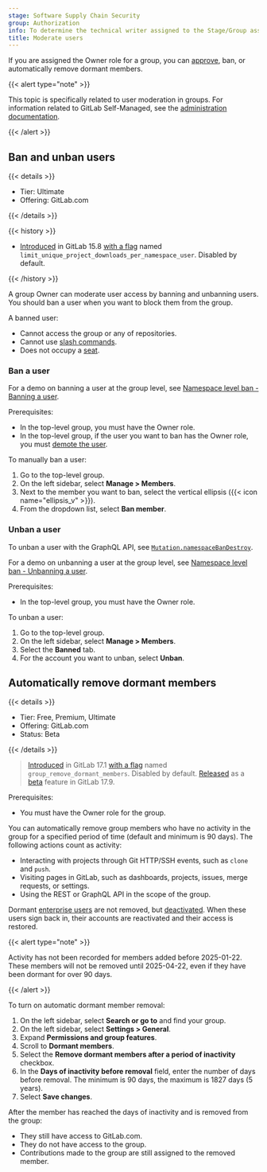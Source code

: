 ```yaml
---
stage: Software Supply Chain Security
group: Authorization
info: To determine the technical writer assigned to the Stage/Group associated with this page, see https://handbook.gitlab.com/handbook/product/ux/technical-writing/#assignments
title: Moderate users
---
```


If you are assigned the Owner role for a group, you can [approve](manage.md#user-cap-for-groups), ban, or automatically remove dormant members.

{{< alert type="note" >}}

This topic is specifically related to user moderation in groups. For information related to GitLab Self-Managed, see the [administration documentation](../../administration/moderate_users.md).

{{< /alert >}}

## Ban and unban users

{{< details >}}

- Tier: Ultimate
- Offering: GitLab.com

{{< /details >}}

{{< history >}}

- [Introduced](https://gitlab.com/gitlab-org/modelops/anti-abuse/team-tasks/-/issues/155) in GitLab 15.8 [with a flag](../../administration/feature_flags.md) named `limit_unique_project_downloads_per_namespace_user`. Disabled by default.

{{< /history >}}

A group Owner can moderate user access by banning and unbanning users.
You should ban a user when you want to block them from the group.

A banned user:

- Cannot access the group or any of repositories.
- Cannot use [slash commands](../project/integrations/gitlab_slack_application.md#slash-commands).
- Does not occupy a [seat](../free_user_limit.md).

### Ban a user

<i class="fa fa-youtube-play youtube" aria-hidden="true"></i>
For a demo on banning a user at the group level, see [Namespace level ban - Banning a user](https://youtu.be/1rbi1uEJmOI).

Prerequisites:

- In the top-level group, you must have the Owner role.
- In the top-level group, if the user you want to ban has the Owner role, you must [demote the user](manage.md#change-the-owner-of-a-group).

To manually ban a user:

1. Go to the top-level group.
1. On the left sidebar, select **Manage > Members**.
1. Next to the member you want to ban, select the vertical ellipsis ({{< icon name="ellipsis_v" >}}).
1. From the dropdown list, select **Ban member**.

### Unban a user

To unban a user with the GraphQL API, see [`Mutation.namespaceBanDestroy`](../../api/graphql/reference/_index.md#mutationnamespacebandestroy).

<i class="fa fa-youtube-play youtube" aria-hidden="true"></i>
For a demo on unbanning a user at the group level, see [Namespace level ban - Unbanning a user](https://www.youtube.com/watch?v=mTQVbP3MQrs).

Prerequisites:

- In the top-level group, you must have the Owner role.

To unban a user:

1. Go to the top-level group.
1. On the left sidebar, select **Manage > Members**.
1. Select the **Banned** tab.
1. For the account you want to unban, select **Unban**.

## Automatically remove dormant members

{{< details >}}

- Tier: Free, Premium, Ultimate
- Offering: GitLab.com
- Status: Beta

{{< /details >}}

> [Introduced](https://gitlab.com/gitlab-org/gitlab/-/issues/461339) in GitLab 17.1 [with a flag](../../administration/feature_flags.md) named `group_remove_dormant_members`. Disabled by default.
> [Released](https://gitlab.com/gitlab-org/gitlab/-/merge_requests/178851) as a [beta](../../policy/development_stages_support.md#beta) feature in GitLab 17.9.

Prerequisites:

- You must have the Owner role for the group.

You can automatically remove group members who have no activity in the group for a specified period of time (default and minimum is 90 days).
The following actions count as activity:

- Interacting with projects through Git HTTP/SSH events, such as `clone` and `push`.
- Visiting pages in GitLab, such as dashboards, projects, issues, merge requests, or settings.
- Using the REST or GraphQL API in the scope of the group.

Dormant [enterprise users](../enterprise_user/_index.md) are not removed, but [deactivated](../../administration/moderate_users.md#deactivate-and-reactivate-users). When these users sign back in, their accounts are reactivated and their access is restored.

{{< alert type="note" >}}

Activity has not been recorded for members added before 2025-01-22. These members will not be removed until 2025-04-22, even if they have been dormant for over 90 days.

{{< /alert >}}

To turn on automatic dormant member removal:

1. On the left sidebar, select **Search or go to** and find your group.
1. On the left sidebar, select **Settings > General**.
1. Expand **Permissions and group features**.
1. Scroll to **Dormant members**.
1. Select the **Remove dormant members after a period of inactivity** checkbox.
1. In the **Days of inactivity before removal** field, enter the number of days before removal. The minimum is 90 days, the maximum is 1827 days (5 years).
1. Select **Save changes**.

After the member has reached the days of inactivity and is removed from the group:

- They still have access to GitLab.com.
- They do not have access to the group.
- Contributions made to the group are still assigned to the removed member.
